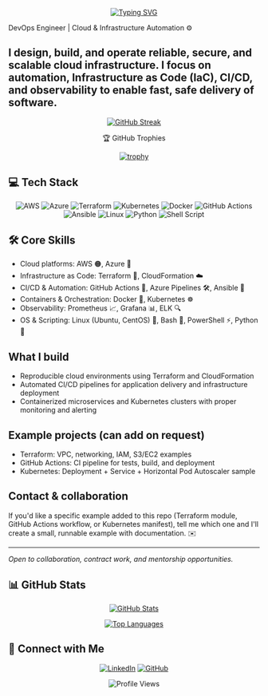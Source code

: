 
<div align="center">
  
[![Typing SVG](https://readme-typing-svg.herokuapp.com?font=Fira+Code&pause=1000&color=3DABF5&center=true&vCenter=true&random=false&width=435&lines=DevOps+Engineer;Cloud+%26+Infrastructure+Automation;AWS+%7C+Azure+%7C+Terraform+%7C+Kubernetes)](https://git.io/typing-svg)

</div>

DevOps Engineer | Cloud & Infrastructure Automation ⚙️

I design, build, and operate reliable, secure, and scalable cloud infrastructure. I focus on automation, Infrastructure as Code (IaC), CI/CD, and observability to enable fast, safe delivery of software.
---

<div align="center">
  
[![GitHub Streak](https://github-readme-streak-stats.herokuapp.com?user=achyut777&theme=transparent&hide_border=true&card_width=600)](https://git.io/streak-stats)

🏆 GitHub Trophies

[![trophy](https://github-profile-trophy.vercel.app/?username=achyut777&theme=darkhub&no-frame=true&row=1&column=7)](https://github.com/ryo-ma/github-profile-trophy)

</div>

## 💻 Tech Stack

<div align="center">

![AWS](https://img.shields.io/badge/AWS-%23FF9900.svg?style=for-the-badge&logo=amazon-aws&logoColor=white)
![Azure](https://img.shields.io/badge/azure-%230072C6.svg?style=for-the-badge&logo=microsoftazure&logoColor=white)
![Terraform](https://img.shields.io/badge/terraform-%235835CC.svg?style=for-the-badge&logo=terraform&logoColor=white)
![Kubernetes](https://img.shields.io/badge/kubernetes-%23326ce5.svg?style=for-the-badge&logo=kubernetes&logoColor=white)
![Docker](https://img.shields.io/badge/docker-%230db7ed.svg?style=for-the-badge&logo=docker&logoColor=white)
![GitHub Actions](https://img.shields.io/badge/github%20actions-%232671E5.svg?style=for-the-badge&logo=githubactions&logoColor=white)
![Ansible](https://img.shields.io/badge/ansible-%231A1918.svg?style=for-the-badge&logo=ansible&logoColor=white)
![Linux](https://img.shields.io/badge/Linux-FCC624?style=for-the-badge&logo=linux&logoColor=black)
![Python](https://img.shields.io/badge/python-3670A0?style=for-the-badge&logo=python&logoColor=ffdd54)
![Shell Script](https://img.shields.io/badge/shell_script-%23121011.svg?style=for-the-badge&logo=gnu-bash&logoColor=white)

</div>

## 🛠️ Core Skills

- Cloud platforms: AWS 🟠, Azure 🔷
- Infrastructure as Code: Terraform 🧱, CloudFormation ☁️
- CI/CD & Automation: GitHub Actions 🔁, Azure Pipelines 🛠️, Ansible 🤖
- Containers & Orchestration: Docker 🐳, Kubernetes ☸️
- Observability: Prometheus 📈, Grafana 📊, ELK 🔍
- OS & Scripting: Linux (Ubuntu, CentOS) 🐧, Bash 🐚, PowerShell ⚡, Python 🐍

## What I build

- Reproducible cloud environments using Terraform and CloudFormation
- Automated CI/CD pipelines for application delivery and infrastructure deployment
- Containerized microservices and Kubernetes clusters with proper monitoring and alerting

## Example projects (can add on request)

- Terraform: VPC, networking, IAM, S3/EC2 examples
- GitHub Actions: CI pipeline for tests, build, and deployment
- Kubernetes: Deployment + Service + Horizontal Pod Autoscaler sample

## Contact & collaboration

If you'd like a specific example added to this repo (Terraform module, GitHub Actions workflow, or Kubernetes manifest), tell me which one and I'll create a small, runnable example with documentation. ✉️

---

*Open to collaboration, contract work, and mentorship opportunities.*

## 📊 GitHub Stats

<div align="center">
  
[![GitHub Stats](https://github-readme-stats.vercel.app/api?username=achyut777&show_icons=true&theme=transparent&hide_border=true&card_width=600)](https://github.com/anuraghazra/github-readme-stats)

[![Top Languages](https://github-readme-stats.vercel.app/api/top-langs/?username=achyut777&layout=compact&theme=transparent&hide_border=true&card_width=600)](https://github.com/anuraghazra/github-readme-stats)

</div>

## 🤝 Connect with Me

<div align="center">

[![LinkedIn](https://img.shields.io/badge/linkedin-%230077B5.svg?style=for-the-badge&logo=linkedin&logoColor=white)](https://www.linkedin.com/in/achyut-hadwani-b5540a301/)
[![GitHub](https://img.shields.io/badge/github-%23121011.svg?style=for-the-badge&logo=github&logoColor=white)](https://github.com/achyut777)

</div>

<div align="center">

![Profile Views](https://komarev.com/ghpvc/?username=achyut777&color=blue&style=flat-square&label=Profile+Views)

</div>

<!--
You can customize the items above with badges, links to projects, or a list of certifications (e.g., AWS Certified Solutions Architect). I kept it short and editable so you can pick what to showcase.
-->
